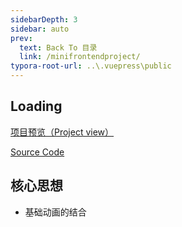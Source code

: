 ```yaml
---
sidebarDepth: 3
sidebar: auto
prev:
  text: Back To 目录
  link: /minifrontendproject/
typora-root-url: ..\.vuepress\public
---
```




## Loading

[项目预览（Project view）](https://q10viking.github.io/Mini-FrontEnd-project/48%20loading/)

[Source Code](https://github.com/Q10Viking/Mini-FrontEnd-project/tree/main/48%20loading)

<common-progresson-snippet src="https://q10viking.github.io/Mini-FrontEnd-project/48%20loading/"/>





## 核心思想

- 基础动画的结合